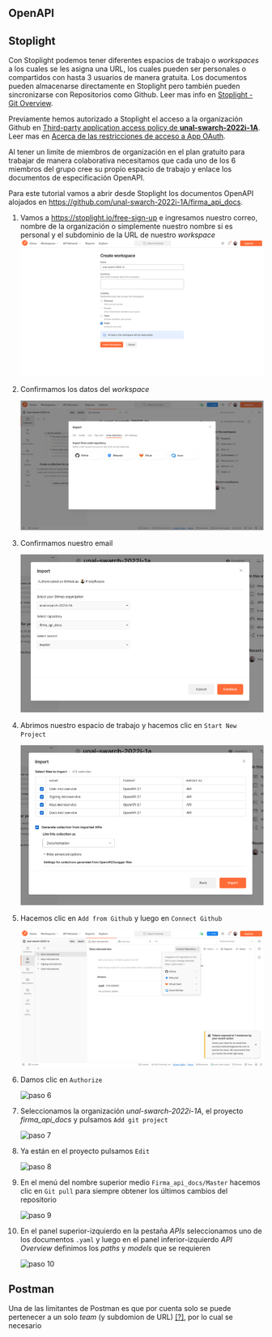 
## OpenAPI


## Stoplight
Con Stoplight podemos tener diferentes espacios de trabajo o *workspaces* a los cuales se les asigna una URL, los cuales pueden ser personales o compartidos con hasta 3 usuarios de manera gratuita. Los documentos pueden almacenarse directamente en Stoplight pero también pueden sincronizarse con Repositorios como Github. Leer mas info en [Stoplight - Git Overview](https://meta.stoplight.io/docs/platform/e461fd1d846dc-git-overview).

Previamente hemos autorizado a Stoplight el acceso a la organización Github en [Third-party application access policy de **unal-swarch-2022i-1A**](https://github.com/organizations/unal-swarch-2022i-1A/settings/oauth_application_policy). Leer mas en [Acerca de las restricciones de acceso a App OAuth](https://docs.github.com/es/organizations/restricting-access-to-your-organizations-data/about-oauth-app-access-restrictions).

Al tener un limite de miembros de organización en el plan gratuito para trabajar de manera colaborativa necesitamos que cada uno de los 6 miembros del grupo cree su propio espacio de trabajo y enlace los documentos de especificación OpenAPI.

Para este tutorial vamos a abrir desde Stoplight los documentos OpenAPI alojados en https://github.com/unal-swarch-2022i-1A/firma_api_docs. 

1. Vamos a https://stoplight.io/free-sign-up e ingresamos nuestro correo, nombre de la organización o simplemente nuestro nombre si es personal y el subdominio de la URL de nuestro *workspace*
    ![paso 1](./images/postman/paso_1.png)

2. Confirmamos los datos del *workspace*

    ![paso 2](./images/postman/paso_2.png)

3. Confirmamos nuestro email

    ![paso 3](./images/postman/paso_3.png)

4. Abrimos nuestro espacio de trabajo y hacemos clic en `Start New Project`

    ![paso 4](./images/postman/paso_4.png)

5. Hacemos clic en `Add from Github` y luego en `Connect Github`

    ![paso 5](./images/postman/paso_5.png)

6. Damos clic en `Authorize`

    ![paso 6](./images/postman/paso_6.png)

7. Seleccionamos la organización *unal-swarch-2022i-1A*, el proyecto *firma_api_docs* y pulsamos `Add git project`

    ![paso 7](./images/postman/paso_7.png)

8. Ya están en el proyecto pulsamos `Edit`

    ![paso 8](./images/postman/paso_8.png)

9. En el menú del nombre superior medio `Firma_api_docs/Master` hacemos clic en  `Git pull` para siempre obtener los últimos cambios del repositorio

    ![paso 9](./images/postman/paso_9.png)

9. En el panel superior-izquierdo en la pestaña *APIs* seleccionamos uno de los documentos `.yaml` y luego en el panel inferior-izquierdo *API Overview* definimos los *paths* y *models* que se requieren

    ![paso 10](./images/postman/paso_10.png)

## Postman
Una de las limitantes de Postman es que por cuenta solo se puede pertenecer a un solo *team* (y subdomion de URL) [[?]](https://support.postman.com/hc/en-us/articles/115003330925-Can-I-join-multiple-teams-with-the-same-Postman-account-), por lo cual se necesario